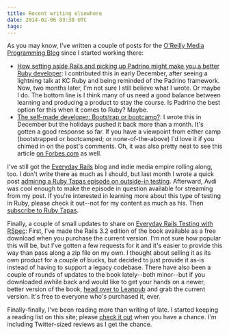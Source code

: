 ```yaml
---
title: Recent writing elsewhere
date: 2014-02-06 03:30 UTC
tags:
---
```


As you may know, I've written a couple of posts for the [O'Reilly Media Programming Blog](http://programming.oreilly.com/) since I started working there:

- [How setting aside Rails and picking up Padrino might make you a better Ruby developer](http://programming.oreilly.com/2013/12/how-setting-aside-rails-and-picking-up-padrino-might-make-you-a-better-ruby-developer.html): I contributed this in early December, after seeing a lightning talk at KC Ruby and being reminded of the Padrino framework. Now, two months later, I'm not sure I still believe what I wrote. Or maybe I do. The bottom line is I think many of us need a good balance between learning and producing a product to stay the course. Is Padrino the best option for this when it comes to Ruby? Maybe.
- [The self-made developer: Bootstrap or bootcamp?](http://programming.oreilly.com/2014/01/the-self-made-developer-bootstrap-or-bootcamp.html): I wrote this in December but the holidays pushed it back more than a month. It's gotten a good response so far. If you have a viewpoint from either camp (bootstrapped or bootcamped; or none-of-the-above) I'd love it if you chimed in on the post's comments. Oh, it was also pretty neat to see this article [on Forbes.com](http://www.forbes.com/sites/oreillymedia/2014/02/03/the-self-made-developer-bootstrap-or-bootcamp/) as well.

I've still got the [Everyday Rails](http://everydayrails.com/) blog and indie media empire rolling along, too. I don't write there as much as I should, but last month I wrote a quick post [admiring a Ruby Tapas episode on outside-in testing](http://everydayrails.com/2014/01/15/outside-in-example-ruby-tapas.html). Afterward, Avdi was cool enough to make the episode in question available for streaming from my post. If you're interested in learning more about this type of testing in Ruby, please check it out--not for my content as much as his. Then [subscribe to Ruby Tapas](http://www.rubytapas.com/).

Finally, a couple of small updates to share on [Everyday Rails Testing with RSpec](https://leanpub.com/everydayrailsrspec): First, I've made the Rails 3.2 edition of the book available as a free download when you purchase the current version. I'm not sure how popular this will be, but I've gotten a few requests for it and it's easier to provide this way than pass along a zip file on my own. I thought about selling it as its own product for a couple of bucks, but decided to just provide it as-is instead of having to support a legacy codebase. There have also been a couple of rounds of updates to the book lately--both minor--but if you downloaded awhile back and would like to get your hands on a newer, better version of the book, [head over to Leanpub](https://leanpub.com/) and grab the current version. It's free to everyone who's purchased it, ever.

Finally-finally, I've been reading more than writing of late. I started keeping a reading list on this site; please [check it out](/pages/reading.html) when you have a chance. I'm including Twitter-sized reviews as I get the chance.
